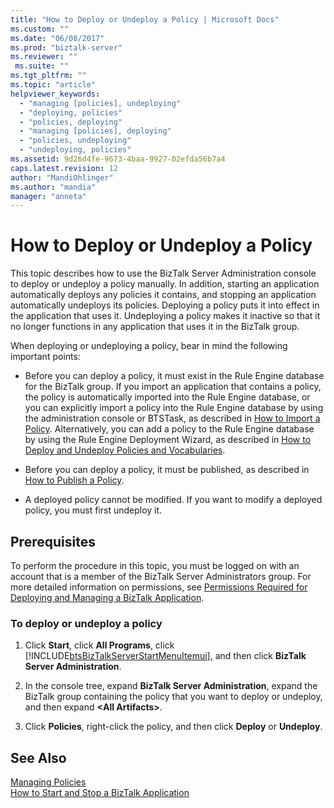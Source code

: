 ```yaml
---
title: "How to Deploy or Undeploy a Policy | Microsoft Docs"
ms.custom: ""
ms.date: "06/08/2017"
ms.prod: "biztalk-server"
ms.reviewer: ""
 ms.suite: ""
ms.tgt_pltfrm: ""
ms.topic: "article"
helpviewer_keywords: 
  - "managing [policies], undeploying"
  - "deploying, policies"
  - "policies, deploying"
  - "managing [policies], deploying"
  - "policies, undeploying"
  - "undeploying, policies"
ms.assetid: 9d26d4fe-9673-4baa-9927-02efda56b7a4
caps.latest.revision: 12
author: "MandiOhlinger"
ms.author: "mandia"
manager: "anneta"
---
```

# How to Deploy or Undeploy a Policy
This topic describes how to use the BizTalk Server Administration console to deploy or undeploy a policy manually. In addition, starting an application automatically deploys any policies it contains, and stopping an application automatically undeploys its policies. Deploying a policy puts it into effect in the application that uses it. Undeploying a policy makes it inactive so that it no longer functions in any application that uses it in the BizTalk group.  
  
 When deploying or undeploying a policy, bear in mind the following important points:  
  
-   Before you can deploy a policy, it must exist in the Rule Engine database for the BizTalk group. If you import an application that contains a policy, the policy is automatically imported into the Rule Engine database, or you can explicitly import a policy into the Rule Engine database by using the administration console or BTSTask, as described in [How to Import a Policy](../core/how-to-import-a-policy.md). Alternatively, you can add a policy to the Rule Engine database by using the Rule Engine Deployment Wizard, as described in [How to Deploy and Undeploy Policies and Vocabularies](../core/how-to-deploy-and-undeploy-policies-and-vocabularies.md).  
  
-   Before you can deploy a policy, it must be published, as described in [How to Publish a Policy](../core/how-to-publish-a-policy.md).  
  
-   A deployed policy cannot be modified. If you want to modify a deployed policy, you must first undeploy it.  
  
## Prerequisites  
 To perform the procedure in this topic, you must be logged on with an account that is a member of the BizTalk Server Administrators group. For more detailed information on permissions, see [Permissions Required for Deploying and Managing a BizTalk Application](../core/permissions-required-for-deploying-and-managing-a-biztalk-application.md).  
  
### To deploy or undeploy a policy  
  
1.  Click **Start**, click **All Programs**, click [!INCLUDE[btsBizTalkServerStartMenuItemui](../includes/btsbiztalkserverstartmenuitemui-md.md)], and then click **BizTalk Server Administration**.  
  
2.  In the console tree, expand **BizTalk Server Administration**, expand the BizTalk group containing the policy that you want to deploy or undeploy, and then expand **\<All Artifacts>**.  
  
3.  Click **Policies**, right-click the policy, and then click **Deploy** or **Undeploy**.  
  
## See Also  
 [Managing Policies](../core/managing-policies.md)   
 [How to Start and Stop a BizTalk Application](../core/how-to-start-and-stop-a-biztalk-application.md)
